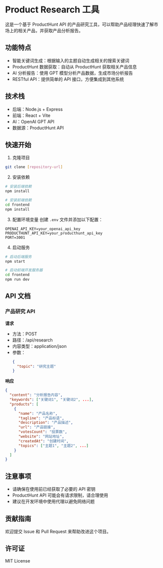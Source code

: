# Product Research 工具

这是一个基于 ProductHunt API 的产品研究工具，可以帮助产品经理快速了解市场上的相关产品，并获取产品分析报告。

## 功能特点

- 智能关键词生成：根据输入的主题自动生成相关的搜索关键词
- ProductHunt 数据获取：自动从 ProductHunt 获取相关产品信息
- AI 分析报告：使用 GPT 模型分析产品数据，生成市场分析报告
- RESTful API：提供简单的 API 接口，方便集成到其他系统

## 技术栈

- 后端：Node.js + Express
- 前端：React + Vite
- AI：OpenAI GPT API
- 数据源：ProductHunt API

## 快速开始

1. 克隆项目
```bash
git clone [repository-url]
```

2. 安装依赖
```bash
# 安装后端依赖
npm install

# 安装前端依赖
cd frontend
npm install
```

3. 配置环境变量
创建 `.env` 文件并添加以下配置：
```
OPENAI_API_KEY=your_openai_api_key
PRODUCTHUNT_API_KEY=your_producthunt_api_key
PORT=3001
```

4. 启动服务
```bash
# 启动后端服务
npm start

# 启动前端开发服务器
cd frontend
npm run dev
```

## API 文档

### 产品研究 API

**请求**
- 方法：POST
- 路径：/api/research
- 内容类型：application/json
- 参数：
  ```json
  {
    "topic": "研究主题"
  }
  ```

**响应**
```json
{
  "content": "分析报告内容",
  "keywords": ["关键词1", "关键词2", ...],
  "products": [
    {
      "name": "产品名称",
      "tagline": "产品标语",
      "description": "产品描述",
      "url": "产品链接",
      "votesCount": "投票数",
      "website": "网站地址",
      "createdAt": "创建时间",
      "topics": ["主题1", "主题2", ...]
    }
  ]
}
```

## 注意事项

- 请确保在使用前已经获取了必要的 API 密钥
- ProductHunt API 可能会有请求限制，请合理使用
- 建议在开发环境中使用代理以避免网络问题

## 贡献指南

欢迎提交 Issue 和 Pull Request 来帮助改进这个项目。

## 许可证

MIT License 